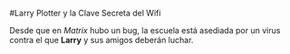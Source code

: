 #Larry Plotter y la Clave Secreta del Wifi

Desde que en *Matrix* hubo un bug, la escuela está asediada por un virus contra el que
**Larry** y sus amigos deberán luchar.
